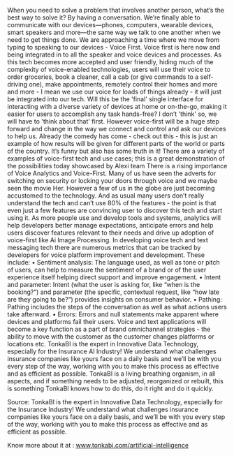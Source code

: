 When you need to solve a problem that involves another person, what’s the best way to solve it? By having a conversation. We’re finally able to communicate with our devices—phones, computers, wearable devices, smart speakers and more—the same way we talk to one another when we need to get things done.
We are approaching a time where we move from typing to speaking to our devices - Voice First. Voice first is here now and being integrated in to all the speaker and voice devices and processes.
As this tech becomes more accepted and user friendly, hiding much of the complexity of voice-enabled technologies, users will use their voice to order groceries, book a cleaner, call a cab (or give commands to a self-driving one), make appointments, remotely control their homes and more and more - I mean we use our voice for loads of things already - it will just be integrated into our tech.
Will this be the 'final' single interface for interacting with a diverse variety of devices at home or on-the-go, making it easier for users to accomplish any task hands-free? I don’t 'think' so, we will have to 'think about that' first.
However voice-first will be a huge step forward and change in the way we connect and control and ask our devices to help us.
Already the comedy has come - check out this - this is just an example of how results will be given for different parts of the world or parts of the country. It’s funny but also has some truth in it!
There are a variety of examples of voice-first tech and use cases; this is a great demonstration of the possibilities today showcased by Alexi team
There is a rising importance of Voice Analytics and Voice-First. Many of us have seen the adverts for switching on security or locking your doors through voice and we maybe seen the movie Her.
However a few of us in the globe are just becoming accustomed to the technology. And as usual many users don’t really understand the tech and can’t use 80% of the features - the point is that even just a few features are convincing user to discover this tech and start using it.
As more people use and develop tools and systems, analytics will help developers better manage expectations, anticipate errors and help users discover features relevant to their needs and drive up adoption of voice-first like Ai Image Processing.
In developing voice tech and text messaging tech there are numerous metrics that can be tracked by developers for voice platform improvement and development. These include:
• Sentiment analysis: The language used, as well as tone or pitch of users, can help to measure the sentiment of a brand or of the user experience itself helping direct support and improve engagement.
• Intent and parameter: Intent (what the user is asking for, like “when is the booking?”) and parameter (the specific, contextual request, like “how late are they going to be?”) provides insights on consumer behavior.
• Pathing: Pathing includes the steps of the conversation as well as what actions users take afterward.
• Errors: Errors and null statements make apparent where devices and platforms fail their users.
Voice and text applications will become a key function as a part of brand omnichannel strategies - the ability to move with the customer as the customer changes platforms or locations etc.
TonkaBI is the expert in Innovative Data Technology, especially for the Insurance AI Industry! We understand what challenges insurance companies like yours face on a daily basis and we’ll be with you every step of the way, working with you to make this process as effective and as efficient as possible. TonkaBI is a living breathing organism, in all aspects, and if something needs to be adjusted, reorganized or rebuilt, this is something TonkaBI knows how to do this, do it right and do it quickly.

Source: TonkaBI is the expert in Innovative Data Technology, especially for the Insurance Industry! We understand what challenges insurance companies like yours face on a daily basis, and we’ll be with you every step of the way, working with you to make this process as effective and as efficient as possible.

Know more about it at : www.tonkabi.com/artificial-intelligence

